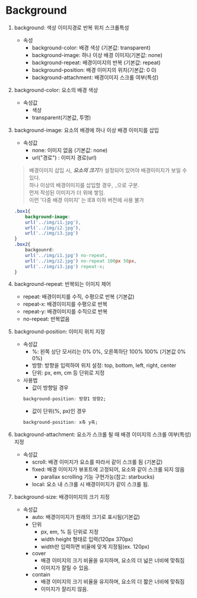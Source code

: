 # Background
1. background: 색상 이미지경로 반복 위치 스크롤특성
    - 속성
        - background-color: 배경 색상 (기본값: transparent)
        - background-image: 하나 이상 배경 이미지(기본값: none)
        - background-repeat: 배경이미지의 반복 (기본값: repeat)
        - background-position: 배경 이미지의 위치(기본값: 0 0)
        - background-attachment: 배경이미지 스크롤 여부(특성)

2.  background-color: 요소의 배경 색상
    - 속성값
        - 색상
        - transparent(기본값, 투명)

3. background-image: 요소의 배경에 하나 이상 배경 이미지를 삽입
    - 속성값
        - none: 이미지 없음 (기본값: none)
        - url("경로") : 이미지 경로(url)
    > 배경이미지 삽입 시, ***요소의 크기***가 설정되어 있어야 배경이미지가 보일 수 있다.  
    > 하나 이상의 배경이미지를 삽입할 경우, ```,```으로 구분.  
    > 먼저 작성된 이미지가 더 위에 쌓임.  
    > 이런 '다중 배경 이미지' 는 IE8 이하 버전에 사용 불가
    ```css
    .box1{
        background-image: 
        url('../img/i1.jpg'),
        url('../img/i2.jpg'),
        url('../img/i3.jpg')
    }
    .box2{
        backgounrd:
        url('../img/i1.jpg') no-repeat,
        url('../img/i2.jpg') no-repeat 100px 50px,
        url('../img/i3.jpg') repeat-x;
    }
    ```

4. background-repeat: 반복되는 이미지 제어
    - repeat: 배경이미지를 수직, 수평으로 반복 (기본값)
    - repeat-x: 배경이미지를 수평으로 반복
    - repeat-y: 배경이미지를 수직으로 반복
    - no-repeat: 반복없음

5. background-position: 이미지 위치 지정
    - 속성값
        - %: 왼쪽 상단 모서리는 0% 0%, 오른쪽하단 100% 100% (기본값 0% 0%)
        - 방향: 방향을 입력하여 위치 설정: top, bottom, left, right, center
        - 단위: px, em, cm 등 단위로 지정
    - 사용법
        - 값이 방향일 경우
        ```css
        background-position: 방향1 방향2;
        ```
        - 값이 단위(%, px)인 경우
        ```css
        background-position: x축 y축;
        ```

6. background-attachment: 요소가 스크롤 될 때 배경 이미지의 스크롤 여부(특성) 지정
    - 속성값
        - scroll: 배경 이미지가 요소를 따라서 같이 스크롤 됨 (기본값)
        - fixed: 배경 이미지가 뷰포트에 고정되어, 요소와 같이 스크롤 되지 않음
            - parallax scrolling 기능 구현가능(참고: starbucks)
        - local: 요소 내 스크롤 시 배경이미지가 같이 스크롤 됨.

7. background-size: 배경이미지의 크기 지정
    - 속성값
        - auto: 배경이미지가 원래의 크기로 표시됨(기본값)
        - 단위
            - px, em, % 등 단위로 지정
            - width height 형태로 입력(120px 370px)
            - width만 입력하면 비율에 맞게 지정됨(ex. 120px)
        - cover
            - 배경 이미지의 크기 비율을 유지하며, 요소의 더 넓은 너비에 맞춰짐
            - 이미지가 잘릴 수 있음.
        - contain
            - 배경 이미지의 크기 비율을 유지하며, 요소의 더 짧은 너비에 맞춰짐
            - 이미지가 잘리지 않음.